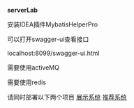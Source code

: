 **serverLab**

安装IDEA插件MybatisHelperPro

可以打开swagger-ui查看接口

localhost:8099/swagger-ui.html

需要使用activeMQ

需要使用redis

请同时部署以下两个项目
[展示系统](https://github.com/dxyinme/showsystem)
[推荐系统](https://github.com/dxyinme/recommend)